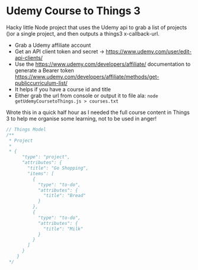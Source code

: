 
# Udemy Course to Things 3

Hacky little Node project that uses the Udemy api to grab a list of projects ()or a single project, and then outputs a things3 x-callback-url.

- Grab a Udemy affiliate account
- Get an API client token and secret -> https://www.udemy.com/user/edit-api-clients/
- Use the https://www.udemy.com/developers/affiliate/ documentation to generate a Bearer token https://www.udemy.com/developers/affiliate/methods/get-publiccurriculum-list/
- It helps if you have a course id and title 
- Either grab the url from console or output it to file ala: `node getUdemyCoursetoThings.js > courses.txt`

Wrote this in a quick half hour as I needed the full course content in Things 3 to help me organise some learning, not to be used in anger!

```js
// Things Model
/**
 * Project
 * 
 * {
      "type": "project",
      "attributes": {
        "title": "Go Shopping",
        "items": [
          {
            "type": "to-do",
            "attributes": {
              "title": "Bread"
            }
          },
          {
            "type": "to-do",
            "attributes": {
              "title": "Milk"
            }
          }
        ]
      }
    }
 */
```

